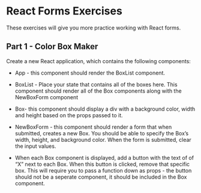 # React Forms Exercises

These exercises will give you more practice working with React forms.

## Part 1 - Color Box Maker

Create a new React application, which contains the following components:

- App - this component should render the BoxList component.
- BoxList - Place your state that contains all of the boxes here. This component should render all of the Box components along with the NewBoxForm component
- Box- this component should display a div with a background color, width and height based on the props passed to it.
- NewBoxForm - this component should render a form that when submitted, creates a new Box. You should be able to specify the Box’s width, height, and background color. When the form is submitted, clear the input values.

- When each Box component is displayed, add a button with the text of of “X” next to each Box. When this button is clicked, remove that specific box. This will require you to pass a function down as props - the button should not be a seperate component, it should be included in the Box component.
